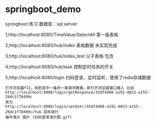 # springboot_demo
springboot 练习
数据库：sql server

1,http://localhost:8080/TimeValue/SelectAll 第一版表格

2,http://localhost:8080/huk/index  表格数据 未实现完成

3,http://localhost:8080/huk/index_test 父子表格 包含

4,http://localhost:8080/huk/task 控制定时任务的开关

5,http://localhost:8080/login 扫码登录，定时监听，使用了redis存储数据

	打开浏览器f12，找到其中一条的一直请求数据，新打开浏览器窗口输入 比如
	http://localhost:8080/login/getResponse/35df4408-a192-4853-a155-26dc1f78499c
	改为
	http://localhost:8080/login/setUser/35df4408-a192-4853-a155-26dc1f78499c/huk 回车就行
	操作演示 图片 (扫码登录演示图.gif)
